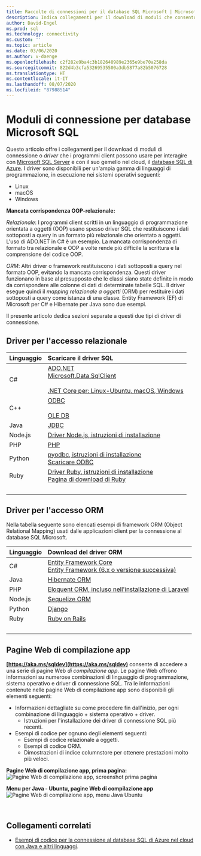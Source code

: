 ```yaml
---
title: Raccolte di connessioni per il database SQL Microsoft | Microsoft Docs
description: Indica collegamenti per il download di moduli che consentono la connessione a Microsoft SQL Server e a database SQL di Azure da un'ampia gamma di linguaggi di programmazione client.
author: David-Engel
ms.prod: sql
ms.technology: connectivity
ms.custom: ''
ms.topic: article
ms.date: 03/06/2020
ms.author: v-daenge
ms.openlocfilehash: c2f282e9ba4c3b182640989e2365e9be70a258da
ms.sourcegitcommit: 822d4b3cfa53269535500a3db5877a82b5076728
ms.translationtype: HT
ms.contentlocale: it-IT
ms.lasthandoff: 08/07/2020
ms.locfileid: "87988514"
---
```

# <a name="connection-modules-for-microsoft-sql-database"></a>Moduli di connessione per database Microsoft SQL

Questo articolo offre i collegamenti per il download di moduli di connessione o *driver* che i programmi client possono usare per interagire con [Microsoft SQL Server](../relational-databases/database-features.md) e con il suo gemello nel cloud, il [database SQL di Azure](/azure/sql-database/). I driver sono disponibili per un'ampia gamma di linguaggi di programmazione, in esecuzione nei sistemi operativi seguenti:

- Linux
- macOS
- Windows

**Mancata corrispondenza OOP-relazionale:**

*Relazionale*: I programmi client scritti in un linguaggio di programmazione orientata a oggetti (OOP) usano spesso driver SQL che restituiscono i dati sottoposti a query in un formato più relazionale che orientato a oggetti. L'uso di ADO.NET in C# è un esempio. La mancata corrispondenza di formato tra relazionale e OOP a volte rende più difficile la scrittura e la comprensione del codice OOP.

*ORM*: Altri driver o framework restituiscono i dati sottoposti a query nel formato OOP, evitando la mancata corrispondenza. Questi driver funzionano in base al presupposto che le classi siano state definite in modo da corrispondere alle colonne di dati di determinate tabelle SQL. Il driver esegue quindi il *mapping relazionale a oggetti* (ORM) per restituire i dati sottoposti a query come istanza di una classe. Entity Framework (EF) di Microsoft per C# e Hibernate per Java sono due esempi.

Il presente articolo dedica sezioni separate a questi due tipi di driver di connessione.

<a name="anchor-20-drivers-relational-access" />

## <a name="drivers-for-relational-access"></a>Driver per l'accesso relazionale

| Linguaggio | Scaricare il driver SQL |
| :------- | :---------------------- |
| C# | [ADO.NET](https://www.microsoft.com/net/download/)<br />[Microsoft.Data.SqlClient](https://www.nuget.org/packages/Microsoft.Data.SqlClient/)<br /><br />[.NET Core per: Linux-Ubuntu, macOS, Windows](https://dotnet.microsoft.com/download) |
| C++ | [ODBC](./odbc/download-odbc-driver-for-sql-server.md)<br /><br />[OLE DB](./oledb/download-oledb-driver-for-sql-server.md) |
| Java | [JDBC](./jdbc/download-microsoft-jdbc-driver-for-sql-server.md) |
| Node.js | [Driver Node.js, istruzioni di installazione](./node-js/step-1-configure-development-environment-for-node-js-development.md) |
| PHP | [PHP](./php/download-drivers-php-sql-server.md) |
| Python | [pyodbc, istruzioni di installazione](./python/pyodbc/step-1-configure-development-environment-for-pyodbc-python-development.md)<br />[Scaricare ODBC](./odbc/download-odbc-driver-for-sql-server.md) |
| Ruby | [Driver Ruby, istruzioni di installazione](./ruby/step-1-configure-development-environment-for-ruby-development.md)<br />[Pagina di download di Ruby](https://rubyinstaller.org/downloads/) |
| &nbsp; | &nbsp; |

<a name="anchor-40-drivers-orm-access" />

## <a name="drivers-for-orm-access"></a>Driver per l'accesso ORM

Nella tabella seguente sono elencati esempi di framework ORM (Object Relational Mapping) usati dalle applicazioni client per la connessione al database SQL Microsoft.

| Linguaggio | Download del driver ORM |
| :------- | :------------------ |
| C# | [Entity Framework Core](https://docs.microsoft.com/ef/core/)<br />[Entity Framework (6.x o versione successiva)](https://docs.microsoft.com/ef/) |
| Java | [Hibernate ORM](https://hibernate.org/orm)|
| PHP | [Eloquent ORM, incluso nell'installazione di Laravel](https://laravel.com/docs/) |
| Node.js | [Sequelize ORM](https://sequelize.org/) |
| Python | [Django](https://www.djangoproject.com/) |
| Ruby | [Ruby on Rails](https://rubyonrails.org/) |
| &nbsp; | &nbsp; |

<a name="anchor-60-build-an-app-webpages" />

## <a name="build-an-app-webpages"></a>Pagine Web di compilazione app

**[https://aka.ms/sqldev](https://aka.ms/sqldev)** consente di accedere a una serie di pagine Web *di compilazione app*. Le pagine Web offrono informazioni su numerose combinazioni di linguaggio di programmazione, sistema operativo e driver di connessione SQL. Tra le informazioni contenute nelle pagine Web di compilazione app sono disponibili gli elementi seguenti:

- Informazioni dettagliate su come procedere fin dall'inizio, per ogni combinazione di linguaggio + sistema operativo + driver.
  - Istruzioni per l'installazione dei driver di connessione SQL più recenti.
- Esempi di codice per ognuno degli elementi seguenti:
  - Esempi di codice relazionale a oggetti.
  - Esempi di codice ORM.
  - Dimostrazioni di indice columnstore per ottenere prestazioni molto più veloci.

**Pagine Web di compilazione app, prima pagina:**  
![Pagine Web di compilazione app, screenshot prima pagina](media/homepage-sql-connection-drivers/gm-aka-ms-sqldev-choose-language-g21.png)

**Menu per Java - Ubuntu, pagine Web di compilazione app**  
![Pagine Web di compilazione app, menu Java Ubuntu](media/homepage-sql-connection-drivers/gm-aka-ms-sqldev-java-ubuntu-c31.png)

&nbsp;

## <a name="related-links"></a>Collegamenti correlati

- [Esempi di codice per la connessione al database SQL di Azure nel cloud con Java e altri linguaggi](https://docs.microsoft.com/azure/sql-database/sql-database-connect-query-java).

<!--
Image references, **obsolete** markdown syntax alternative:

![Build-an-app webpages, first page screenshot][image-ref-163-buildanapp-webpages-first-page]
![Build-an-app webpages, menu Java Ubuntu][image-ref-167-buildanapp-webpages-menu-java-ubuntu]

[image-ref-163-buildanapp-webpages-first-page]: ./media/homepage-sql-connection-drivers/gm-aka-ms-sqldev-choose-language-g21.png
[image-ref-167-buildanapp-webpages-menu-java-ubuntu]: ./media/homepage-sql-connection-drivers/gm-aka-ms-sqldev-java-ubuntu-c31.png
-->
